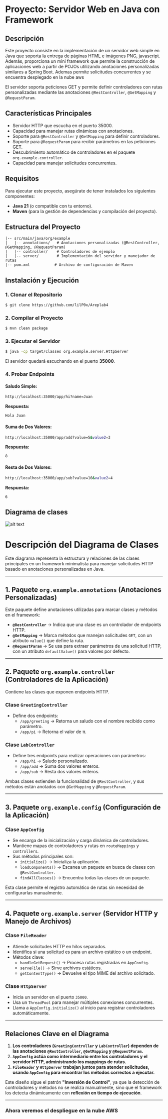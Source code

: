 # Proyecto: Servidor Web en Java con Framework 

## Descripción
Este proyecto consiste en la implementación de un servidor web simple en Java que soporta la entrega de páginas HTML e imágenes PNG, javascript. Además, proporciona un mini framework que permite la construcción de aplicaciones web a partir de POJOs utilizando anotaciones personalizadas similares a Spring Boot. Ademas permite solicitudes concurrentes y se encuentra desplegado en la nube aws

El servidor soporta peticiones GET y permite definir controladores con rutas personalizadas mediante las anotaciones `@RestController`, `@GetMapping` y `@RequestParam`.

## Características Principales
- Servidor HTTP que escucha en el puerto 35000.
- Capacidad para manejar rutas dinámicas con anotaciones.
- Soporte para `@RestController` y `@GetMapping` para definir controladores.
- Soporte para `@RequestParam` para recibir parámetros en las peticiones GET.
- Descubrimiento automático de controladores en el paquete `org.example.controller`.
- Capacidad para manejar solicitudes concurrentes.

## Requisitos
Para ejecutar este proyecto, asegúrate de tener instalados los siguientes componentes:
- **Java 21** (o compatible con tu entorno).
- **Maven** (para la gestión de dependencias y compilación del proyecto).

## Estructura del Proyecto
```
|-- src/main/java/org/example
|   |-- annotations/   # Anotaciones personalizadas (@RestController, @GetMapping, @RequestParam)
|   |-- controller/    # Controladores de ejemplo
|   |-- server/        # Implementación del servidor y manejador de rutas
|-- pom.xml           # Archivo de configuración de Maven
```

## Instalación y Ejecución
### 1. Clonar el Repositorio
```sh
$ git clone https://github.com/lilP0x/Areplab4
```

### 2. Compilar el Proyecto
```sh
$ mvn clean package
```

### 3. Ejecutar el Servidor
```sh
$ java -cp target/classes org.example.server.HttpServer
```
El servidor quedará escuchando en el puerto **35000**.

### 4. Probar Endpoints
#### Saludo Simple:
```sh
http://localhost:35000/app/hi?name=Juan
```
**Respuesta:**
```
Hola Juan
```

#### Suma de Dos Valores:
```sh
http://localhost:35000/app/add?value=5&value2=3
```
**Respuesta:**
```
8
```

#### Resta de Dos Valores:
```sh
http://localhost:35000/app/sub?value=10&value2=4
```
**Respuesta:**
```
6
```
## Diagrama de clases 

![alt text](src/main/resources/readmeImages/image.png)

# **Descripción del Diagrama de Clases**

Este diagrama representa la estructura y relaciones de las clases principales en un framework minimalista para manejar solicitudes HTTP basado en anotaciones personalizadas en Java.

---

## **1. Paquete `org.example.annotations` (Anotaciones Personalizadas)**
Este paquete define anotaciones utilizadas para marcar clases y métodos en el framework:

- **`@RestController`** → Indica que una clase es un controlador de endpoints HTTP.
- **`@GetMapping`** → Marca métodos que manejan solicitudes `GET`, con un atributo `value()` que define la ruta.
- **`@RequestParam`** → Se usa para extraer parámetros de una solicitud HTTP, con un atributo `defaultValue()` para valores por defecto.

---

## **2. Paquete `org.example.controller` (Controladores de la Aplicación)**
Contiene las clases que exponen endpoints HTTP.

### **Clase `GreetingController`**
- Define dos endpoints:
  - `/app/greeting` → Retorna un saludo con el nombre recibido como parámetro.
  - `/app/pi` → Retorna el valor de π.

### **Clase `LabController`**
- Define tres endpoints para realizar operaciones con parámetros:
  - `/app/hi` → Saludo personalizado.
  - `/app/add` → Suma dos valores enteros.
  - `/app/sub` → Resta dos valores enteros.

Ambas clases extienden la funcionalidad de `@RestController`, y sus métodos están anotados con `@GetMapping` y `@RequestParam`.

---

## **3. Paquete `org.example.config` (Configuración de la Aplicación)**

### **Clase `AppConfig`**
- Se encarga de la inicialización y carga dinámica de controladores.
- Mantiene mapas de controladores y rutas en `routeMappings` y `controllers`.
- Sus métodos principales son:
  - `initialize()` → Inicializa la aplicación.
  - `loadComponents()` → Escanea un paquete en busca de clases con `@RestController`.
  - `findAllClasses()` → Encuentra todas las clases de un paquete.

Esta clase permite el registro automático de rutas sin necesidad de configurarlas manualmente.

---

## **4. Paquete `org.example.server` (Servidor HTTP y Manejo de Archivos)**

### **Clase `FileReader`**
- Atiende solicitudes HTTP en hilos separados.
- Identifica si una solicitud es para un archivo estático o un endpoint.
- Métodos clave:
  - `handleGetRequest()` → Procesa rutas registradas en `AppConfig`.
  - `serveFile()` → Sirve archivos estáticos.
  - `getContentType()` → Devuelve el tipo MIME del archivo solicitado.

### **Clase `HttpServer`**
- Inicia un servidor en el puerto `35000`.
- Usa un `ThreadPool` para manejar múltiples conexiones concurrentes.
- Llama a `AppConfig.initialize()` al inicio para registrar controladores automáticamente.

---

## **Relaciones Clave en el Diagrama**
1. **Los controladores (`GreetingController` y `LabController`) dependen de las anotaciones `@RestController`, `@GetMapping` y `@RequestParam`.**
2. **`AppConfig` actúa como intermediario entre los controladores y el servidor HTTP, administrando los mappings de rutas.**
3. **`FileReader` y `HttpServer` trabajan juntos para atender solicitudes, usando `AppConfig` para encontrar los métodos correctos a ejecutar.**

Este diseño sigue el patrón **"Inversión de Control"**, ya que la detección de controladores y métodos no se realiza manualmente, sino que el framework los detecta dinámicamente con **reflexión en tiempo de ejecución**.

---

### Ahora veremos el despliegue en la nube AWS





